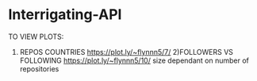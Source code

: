 # Interrigating-API

TO VIEW PLOTS:
1) REPOS COUNTRIES https://plot.ly/~flynnn5/7/ 
2)FOLLOWERS VS FOLLOWING https://plot.ly/~flynnn5/10/
  size dependant on number of repositories
